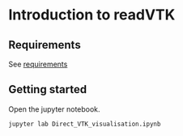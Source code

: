 # Introduction to readVTK

## Requirements
See [requirements](../README.md)

## Getting started
Open the jupyter notebook.
```shell
jupyter lab Direct_VTK_visualisation.ipynb
```